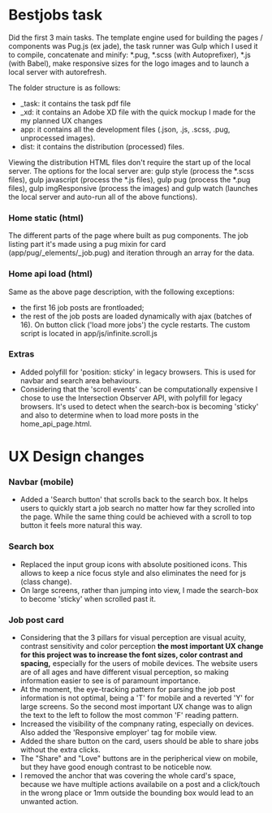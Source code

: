 # Bestjobs task

Did the first 3 main tasks. The template engine used for building the pages / components was Pug.js (ex jade), the task runner was Gulp which I used it to compile, concatenate and minify: *.pug, *.scss (with Autoprefixer), *.js (with Babel), make responsive sizes for the logo images and to launch a local server with autorefresh.

The folder structure is as follows:
- _task: it contains the task pdf file
- _xd: it contains an Adobe XD file with the quick mockup I made for the my planned UX changes
- app: it contains all the development files (.json, .js, .scss, .pug, unprocessed images).
- dist: it contains the distribution (processed) files.

Viewing the distribution HTML files don't require the start up of the local server. The options for the local server are: gulp style (process the *.scss files), gulp javascript (process the *.js files), gulp pug (process the *.pug files), gulp imgResponsive (process the images) and gulp watch (launches the local server and auto-run all of the above functions).

### Home static (html)
The different parts of the page where built as pug components. The job listing part it's made using a pug mixin for card (app/pug/_elements/_job.pug) and iteration through an array for the data.

### Home api load (html)
Same as the above page description, with the following exceptions:
- the first 16 job posts are frontloaded;
- the rest of the job posts are loaded dynamically with ajax (batches of 16). On button click ('load more jobs') the cycle restarts.
The custom script is located in app/js/infinite.scroll.js

### Extras
- Added polyfill for 'position: sticky' in legacy browsers. This is used for navbar and search area behaviours.
- Considering that the 'scroll events' can be computationally expensive I chose to use the Intersection Observer API, with polyfill for legacy browsers. It's used to detect when the search-box is becoming 'sticky' and also to determine when to load more posts in the home_api_page.html.



# UX Design changes

### Navbar (mobile)
- Added a 'Search button' that scrolls back to the search box. It helps users to quickly start a job search no matter how far they scrolled into the page. While the same thing could be achieved with a scroll to top button it feels more natural this way.

### Search box
- Replaced the input group icons with absolute positioned icons. This allows to keep a nice focus style and also eliminates the need for js (class change).
- On large screens, rather than jumping into view, I made the search-box to become 'sticky' when scrolled past it.

### Job post card
- Considering that the 3 pillars for visual perception are visual acuity, contrast sensitivity and color perception **the most important UX change for this project was to increase the font sizes, color contrast and spacing,** especially for the users of mobile devices. The website users are of all ages and have different visual perception, so making information easier to see is of paramount importance.
- At the moment, the eye-tracking pattern for parsing the job post information is not optimal, being a 'T' for mobile and a reverted 'Y' for large screens. So the second most important UX change was to align the text to the left to follow the most common 'F' reading pattern.
- Increased the visibility of the compnany rating, especially on devices. Also added the 'Responsive employer' tag for mobile view.
- Added the share button on the card, users should be able to share jobs without the extra clicks.
- The "Share" and "Love" buttons are in the peripherical view on mobile, but they have good enough contrast to be noticeble now.
- I removed the anchor that was covering the whole card's space, because we have multiple actions availabile on a post and a click/touch in the wrong place or 1mm outside the bounding box would lead to an unwanted action.
